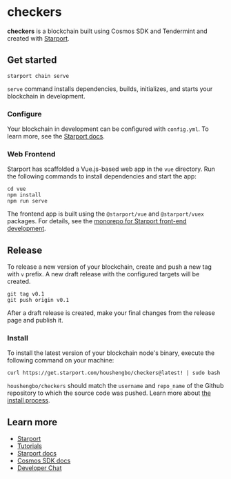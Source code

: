 # checkers
**checkers** is a blockchain built using Cosmos SDK and Tendermint and created with [Starport](https://starport.com).

## Get started

```
starport chain serve
```

`serve` command installs dependencies, builds, initializes, and starts your blockchain in development.

### Configure

Your blockchain in development can be configured with `config.yml`. To learn more, see the [Starport docs](https://docs.starport.com).

### Web Frontend

Starport has scaffolded a Vue.js-based web app in the `vue` directory. Run the following commands to install dependencies and start the app:

```
cd vue
npm install
npm run serve
```

The frontend app is built using the `@starport/vue` and `@starport/vuex` packages. For details, see the [monorepo for Starport front-end development](https://github.com/tendermint/vue).

## Release
To release a new version of your blockchain, create and push a new tag with `v` prefix. A new draft release with the configured targets will be created.

```
git tag v0.1
git push origin v0.1
```

After a draft release is created, make your final changes from the release page and publish it.

### Install
To install the latest version of your blockchain node's binary, execute the following command on your machine:

```
curl https://get.starport.com/houshengbo/checkers@latest! | sudo bash
```
`houshengbo/checkers` should match the `username` and `repo_name` of the Github repository to which the source code was pushed. Learn more about [the install process](https://github.com/allinbits/starport-installer).

## Learn more

- [Starport](https://starport.com)
- [Tutorials](https://docs.starport.com/guide)
- [Starport docs](https://docs.starport.com)
- [Cosmos SDK docs](https://docs.cosmos.network)
- [Developer Chat](https://discord.gg/H6wGTY8sxw)
